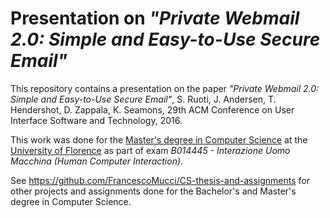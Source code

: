 # Presentation on *"Private Webmail 2.0: Simple and Easy-to-Use Secure Email"*

This repository contains a presentation on the paper *"Private Webmail 2.0: Simple and Easy-to-Use Secure Email"*, S. Ruoti, J. Andersen, T. Hendershot, D. Zappala, K. Seamons, 29th ACM Conference on User Interface Software and Technology, 2016.

This work was done for the [Master's degree in Computer Science](https://www.informaticamagistrale.unifi.it/) at the [University of Florence](https://www.unifi.it/) as part of exam *B014445 - Interazione Uomo Macchina (Human Computer Interaction)*.

See https://github.com/FrancescoMucci/CS-thesis-and-assignments for other projects and assignments done for the Bachelor's and Master's degree in Computer Science.
